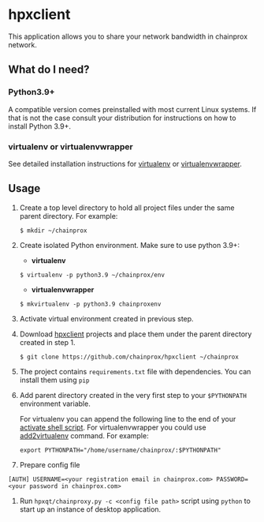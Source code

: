 # hpxclient

This application allows you to share your network bandwidth in chainprox network.


## What do I need?

### Python3.9+
A compatible version comes preinstalled with most current Linux systems.
If that is not the case consult your distribution for instructions
on how to install Python 3.9+.

### virtualenv or virtualenvwrapper
See detailed installation instructions for [virtualenv](https://virtualenv.pypa.io/en/latest/installation/) or
[virtualenvwrapper](https://virtualenvwrapper.readthedocs.io/en/latest/install.html).


## Usage

1. Create a top level directory to hold all project files under the same parent directory. For example:
    ```
    $ mkdir ~/chainprox
    ```

1. Create isolated Python environment. Make sure to use python 3.9+:

    * **virtualenv**

    `$ virtualenv -p python3.9 ~/chainprox/env`

    * **virtualenvwrapper**

    `$ mkvirtualenv -p python3.9 chainproxenv`

1. Activate virtual environment created in previous step.

1. Download [hpxclient](https://github.com/chainprox/hpxclient)
projects and place them under the parent directory created in step 1.

   ```
   $ git clone https://github.com/chainprox/hpxclient ~/chainprox
   ```
1. The project contains `requirements.txt` file with dependencies. You can install them using `pip`

1. Add parent directory created in the very first step to your `$PYTHONPATH` environment variable.

   For virtualenv you can append the following line to the end of your
   [activate shell script](https://virtualenv.pypa.io/en/latest/userguide/#activate-script). For virtualenvwrapper
   you could use [add2virtualenv](https://virtualenvwrapper.readthedocs.io/en/latest/command_ref.html#add2virtualenv) command.
   For example:

   ```
   export PYTHONPATH="/home/username/chainprox/:$PYTHONPATH"
   ```

1. Prepare config file

`
   [AUTH]
   USERNAME=<your registration email in chainprox.com>
   PASSWORD=<your password in chainprox.com>
`

1. Run `hpxqt/chainproxy.py -c <config file path>` script using `python` to start up an instance of desktop application.
